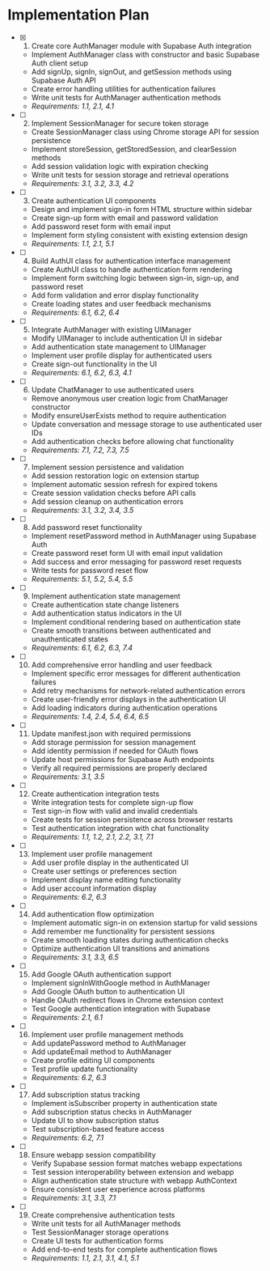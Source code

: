 # Implementation Plan

- [x] 1. Create core AuthManager module with Supabase Auth integration










  - Implement AuthManager class with constructor and basic Supabase Auth client setup
  - Add signUp, signIn, signOut, and getSession methods using Supabase Auth API
  - Create error handling utilities for authentication failures
  - Write unit tests for AuthManager authentication methods
  - _Requirements: 1.1, 2.1, 4.1_

- [ ] 2. Implement SessionManager for secure token storage
  - Create SessionManager class using Chrome storage API for session persistence
  - Implement storeSession, getStoredSession, and clearSession methods
  - Add session validation logic with expiration checking
  - Write unit tests for session storage and retrieval operations
  - _Requirements: 3.1, 3.2, 3.3, 4.2_

- [ ] 3. Create authentication UI components
  - Design and implement sign-in form HTML structure within sidebar
  - Create sign-up form with email and password validation
  - Add password reset form with email input
  - Implement form styling consistent with existing extension design
  - _Requirements: 1.1, 2.1, 5.1_

- [ ] 4. Build AuthUI class for authentication interface management
  - Create AuthUI class to handle authentication form rendering
  - Implement form switching logic between sign-in, sign-up, and password reset
  - Add form validation and error display functionality
  - Create loading states and user feedback mechanisms
  - _Requirements: 6.1, 6.2, 6.4_

- [ ] 5. Integrate AuthManager with existing UIManager
  - Modify UIManager to include authentication UI in sidebar
  - Add authentication state management to UIManager
  - Implement user profile display for authenticated users
  - Create sign-out functionality in the UI
  - _Requirements: 6.1, 6.2, 6.3, 4.1_

- [ ] 6. Update ChatManager to use authenticated users
  - Remove anonymous user creation logic from ChatManager constructor
  - Modify ensureUserExists method to require authentication
  - Update conversation and message storage to use authenticated user IDs
  - Add authentication checks before allowing chat functionality
  - _Requirements: 7.1, 7.2, 7.3, 7.5_

- [ ] 7. Implement session persistence and validation
  - Add session restoration logic on extension startup
  - Implement automatic session refresh for expired tokens
  - Create session validation checks before API calls
  - Add session cleanup on authentication errors
  - _Requirements: 3.1, 3.2, 3.4, 3.5_

- [ ] 8. Add password reset functionality
  - Implement resetPassword method in AuthManager using Supabase Auth
  - Create password reset form UI with email input validation
  - Add success and error messaging for password reset requests
  - Write tests for password reset flow
  - _Requirements: 5.1, 5.2, 5.4, 5.5_

- [ ] 9. Implement authentication state management
  - Create authentication state change listeners
  - Add authentication status indicators in the UI
  - Implement conditional rendering based on authentication state
  - Create smooth transitions between authenticated and unauthenticated states
  - _Requirements: 6.1, 6.2, 6.3, 7.4_

- [ ] 10. Add comprehensive error handling and user feedback
  - Implement specific error messages for different authentication failures
  - Add retry mechanisms for network-related authentication errors
  - Create user-friendly error displays in the authentication UI
  - Add loading indicators during authentication operations
  - _Requirements: 1.4, 2.4, 5.4, 6.4, 6.5_

- [ ] 11. Update manifest.json with required permissions
  - Add storage permission for session management
  - Add identity permission if needed for OAuth flows
  - Update host permissions for Supabase Auth endpoints
  - Verify all required permissions are properly declared
  - _Requirements: 3.1, 3.5_

- [ ] 12. Create authentication integration tests
  - Write integration tests for complete sign-up flow
  - Test sign-in flow with valid and invalid credentials
  - Create tests for session persistence across browser restarts
  - Test authentication integration with chat functionality
  - _Requirements: 1.1, 1.2, 2.1, 2.2, 3.1, 7.1_

- [ ] 13. Implement user profile management
  - Add user profile display in the authenticated UI
  - Create user settings or preferences section
  - Implement display name editing functionality
  - Add user account information display
  - _Requirements: 6.2, 6.3_

- [ ] 14. Add authentication flow optimization
  - Implement automatic sign-in on extension startup for valid sessions
  - Add remember me functionality for persistent sessions
  - Create smooth loading states during authentication checks
  - Optimize authentication UI transitions and animations
  - _Requirements: 3.1, 3.3, 6.5_

- [ ] 15. Add Google OAuth authentication support
  - Implement signInWithGoogle method in AuthManager
  - Add Google OAuth button to authentication UI
  - Handle OAuth redirect flows in Chrome extension context
  - Test Google authentication integration with Supabase
  - _Requirements: 2.1, 6.1_

- [ ] 16. Implement user profile management methods
  - Add updatePassword method to AuthManager
  - Add updateEmail method to AuthManager
  - Create profile editing UI components
  - Test profile update functionality
  - _Requirements: 6.2, 6.3_

- [ ] 17. Add subscription status tracking
  - Implement isSubscriber property in authentication state
  - Add subscription status checks in AuthManager
  - Update UI to show subscription status
  - Test subscription-based feature access
  - _Requirements: 6.2, 7.1_

- [ ] 18. Ensure webapp session compatibility
  - Verify Supabase session format matches webapp expectations
  - Test session interoperability between extension and webapp
  - Align authentication state structure with webapp AuthContext
  - Ensure consistent user experience across platforms
  - _Requirements: 3.1, 3.3, 7.1_

- [ ] 19. Create comprehensive authentication tests
  - Write unit tests for all AuthManager methods
  - Test SessionManager storage operations
  - Create UI tests for authentication forms
  - Add end-to-end tests for complete authentication flows
  - _Requirements: 1.1, 2.1, 3.1, 4.1, 5.1_